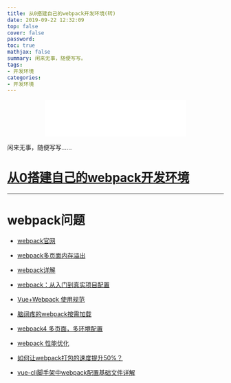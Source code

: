 ```yaml
---
title: 从0搭建自己的webpack开发环境(转)
date: 2019-09-22 12:32:09
top: false
cover: false
password:
toc: true
mathjax: false
summary: 闲来无事，随便写写。
tags:
- 开发环境
categories:
- 开发环境
---
```


<div align="middle">
<iframe frameborder="no" border="0" marginwidth="0" marginheight="0" width=330 height=86 src="//music.163.com/outchain/player?type=2&id=411214279&auto=1&height=66"></iframe>
</div>

闲来无事，随便写写......

# [从0搭建自己的webpack开发环境](https://juejin.im/post/5d7f4f14518825491b7240b7)
---
# webpack问题 
+ [webpack官网](https://www.webpackjs.com/)
+ [webpack多页面内存溢出](https://juejin.im/post/5db01b366fb9a0202f0c89bb)
+ [webpack详解](https://juejin.im/post/5aa3d2056fb9a028c36868aa)
+ [webpack：从入门到真实项目配置](https://juejin.im/post/59bb37fa6fb9a00a554f89d2)
+ [Vue+Webpack 使用规范](https://juejin.im/entry/5794d711128fe10056b947fe/detail)
+ [脑阔疼的webpack按需加载](https://juejin.im/post/5bf61082f265da616a474b5c)
+ [webpack4 多页面，多环境配置](https://juejin.im/post/5b9116086fb9a05d05307e96)
+ [webpack 性能优化](https://juejin.im/entry/57cd199467f3560057c99607)
+ [如何让webpack打包的速度提升50%？](https://juejin.im/post/5af3be6d6fb9a07ab458a393)

+ [vue-cli脚手架中webpack配置基础文件详解](https://www.cnblogs.com/sichaoyun/p/9241829.html)












